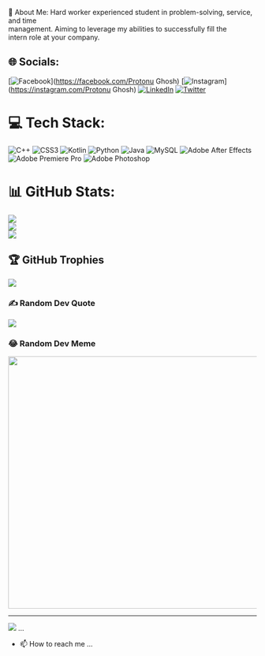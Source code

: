 💫 About Me:
Hard worker experienced student in problem-solving, service, and time<br>management. Aiming to leverage my abilities to successfully fill the<br>intern role at your company.


## 🌐 Socials:
[![Facebook](https://img.shields.io/badge/Facebook-%231877F2.svg?logo=Facebook&logoColor=white)](https://facebook.com/Protonu Ghosh) [![Instagram](https://img.shields.io/badge/Instagram-%23E4405F.svg?logo=Instagram&logoColor=white)](https://instagram.com/Protonu Ghosh) [![LinkedIn](https://img.shields.io/badge/LinkedIn-%230077B5.svg?logo=linkedin&logoColor=white)](https://linkedin.com/in/Protonughosh) [![Twitter](https://img.shields.io/badge/Twitter-%231DA1F2.svg?logo=Twitter&logoColor=white)](https://twitter.com/@emotybrainguy) 

# 💻 Tech Stack:
![C++](https://img.shields.io/badge/c++-%2300599C.svg?style=for-the-badge&logo=c%2B%2B&logoColor=white) ![CSS3](https://img.shields.io/badge/css3-%231572B6.svg?style=for-the-badge&logo=css3&logoColor=white) ![Kotlin](https://img.shields.io/badge/kotlin-%230095D5.svg?style=for-the-badge&logo=kotlin&logoColor=white) ![Python](https://img.shields.io/badge/python-3670A0?style=for-the-badge&logo=python&logoColor=ffdd54) ![Java](https://img.shields.io/badge/java-%23ED8B00.svg?style=for-the-badge&logo=java&logoColor=white) ![MySQL](https://img.shields.io/badge/mysql-%2300f.svg?style=for-the-badge&logo=mysql&logoColor=white) ![Adobe After Effects](https://img.shields.io/badge/Adobe%20After%20Effects-9999FF.svg?style=for-the-badge&logo=Adobe%20After%20Effects&logoColor=white) ![Adobe Premiere Pro](https://img.shields.io/badge/Adobe%20Premiere%20Pro-9999FF.svg?style=for-the-badge&logo=Adobe%20Premiere%20Pro&logoColor=white) ![Adobe Photoshop](https://img.shields.io/badge/adobephotoshop-%2331A8FF.svg?style=for-the-badge&logo=adobephotoshop&logoColor=white)
# 📊 GitHub Stats:
![](https://github-readme-stats.vercel.app/api?username=protonughosh&theme=algolia&hide_border=false&include_all_commits=true&count_private=true)<br/>
![](https://github-readme-streak-stats.herokuapp.com/?user=protonughosh&theme=algolia&hide_border=false)<br/>
![](https://github-readme-stats.vercel.app/api/top-langs/?username=protonughosh&theme=algolia&hide_border=false&include_all_commits=true&count_private=true&layout=compact)

## 🏆 GitHub Trophies
![](https://github-profile-trophy.vercel.app/?username=protonughosh&theme=radical&no-frame=false&no-bg=false&margin-w=4)

### ✍️ Random Dev Quote
![](https://quotes-github-readme.vercel.app/api?type=horizontal&theme=radical)

### 😂 Random Dev Meme
<img src="https://random-memer.herokuapp.com/" width="512px"/>

---
[![](https://visitcount.itsvg.in/api?id=protonughosh&icon=2&color=7)](https://visitcount.itsvg.in)
...
- 📫 How to reach me ...

<!---
protonughosh/protonughosh is a ✨ special ✨ repository because its `README.md` (this file) appears on your GitHub profile.
You can click the Preview link to take a look at your changes.
--->
